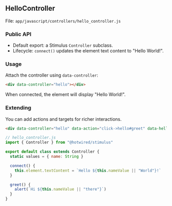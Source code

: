 ## HelloController

File: `app/javascript/controllers/hello_controller.js`

### Public API
- Default export: a Stimulus `Controller` subclass.
- Lifecycle: `connect()` updates the element text content to "Hello World!".

### Usage
Attach the controller using `data-controller`:

```html
<div data-controller="hello"></div>
```

When connected, the element will display "Hello World!".

### Extending
You can add actions and targets for richer interactions.

```html
<div data-controller="hello" data-action="click->hello#greet" data-hello-name-value="Alice"></div>
```

```js
// hello_controller.js
import { Controller } from "@hotwired/stimulus"

export default class extends Controller {
  static values = { name: String }

  connect() {
    this.element.textContent = `Hello ${this.nameValue || "World"}!`
  }

  greet() {
    alert(`Hi ${this.nameValue || "there"}`)
  }
}
```

